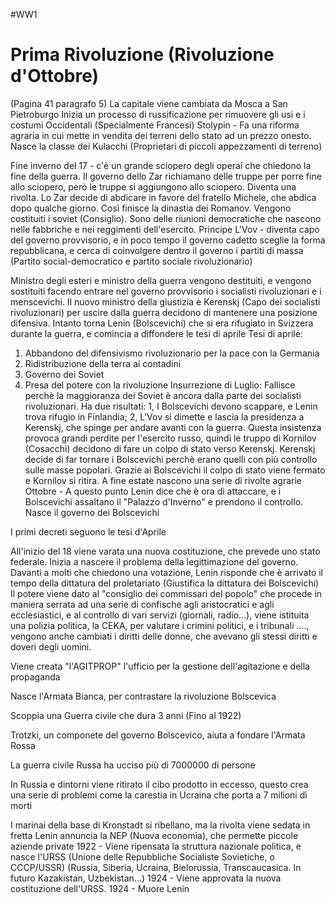 #WW1
# Prima Rivoluzione (Rivoluzione d'Ottobre)
(Pagina 41 paragrafo 5)
La capitale viene cambiata da Mosca a San Pietroburgo
Inizia un processo di russificazione per rimuovere gli usi e i costumi Occidentali (Specialmente Francesi)
Stolypin - Fa una riforma agraria in cui mette in vendita dei terreni dello stato ad un prezzo onesto. Nasce la classe dei Kulacchi (Proprietari di piccoli appezzamenti di terreno)

Fine inverno del 17 - c'è un grande sciopero degli operai che chiedono la fine della guerra. Il governo dello Zar richiamano delle truppe per porre fine allo sciopero, però le truppe si aggiungono allo sciopero. Diventa una rivolta. Lo Zar decide di abdicare in favore del fratello Michele, che abdica dopo qualche giorno. Così finisce la dinastia dei Romanov.
Vengono costituiti i soviet (Consiglio). Sono delle riunioni democratiche che nascono nelle fabbriche e nei reggimenti dell'esercito.
Principe L'Vov - diventa capo del governo provvisorio, e in poco tempo il governo cadetto sceglie la forma repubblicana, e cerca di coinvolgere dentro il governo i partiti di massa (Partito social-democratico e partito sociale rivoluzionario) 

Ministro degli esteri e ministro della guerra vengono destituiti, e vengono sostituiti facendo entrare nel governo provvisorio i socialisti rivoluzionari e i menscevichi.
Il nuovo ministro della giustizia è Kerenskj (Capo dei socialisti rivoluzionari)
per uscire dalla guerra decidono di mantenere una posizione difensiva. Intanto torna Lenin (Bolscevichi) che si era rifugiato in Svizzera durante la guerra, e comincia a diffondere le tesi di aprile
Tesi di aprile:
1) Abbandono del difensivismo rivoluzionario per la pace con la Germania
2) Ridistribuzione della terra ai contadini
3) Governo dei Soviet
4) Presa del potere con la rivoluzione
Insurrezione di Luglio: Fallisce perchè la maggioranza dei Soviet è ancora dalla parte dei socialisti rivoluzionari. Ha due risultati: 1, I Bolscevichi devono scappare, e Lenin trova rifugio in Finlandia; 2, L'Vov si dimette e lascia la presidenza a Kerenskj, che spinge per andare avanti con la guerra.
Questa insistenza provoca grandi perdite per l'esercito russo, quindi le truppo di Kornilov (Cosacchi) decidono di fare un colpo di stato verso Kerenskj. Kerenskj decide di far tornare i Bolscevichi perchè erano quelli con più controllo sulle masse popolari. Grazie ai Bolscevichi il colpo di stato viene fermato e Kornilov si ritira.
A fine estate nascono una serie di rivolte agrarie
Ottobre - A questo punto Lenin dice che è ora di attaccare, e i Bolscevichi assaltano il "Palazzo d'Inverno" e prendono il controllo. Nasce il governo dei Bolscevichi

I primi decreti seguono le tesi d'Aprile

All'inizio del 18 viene varata una nuova costituzione, che prevede uno stato federale.
Inizia a nascere il problema della legittimazione del governo. Davanti a molti che chiedono una votazione, Lenin risponde che è arrivato il tempo della dittatura del proletariato (Giustifica la dittatura dei Bolscevichi)
Il potere viene dato al "consiglio dei commissari del popolo" che procede in maniera serrata ad una serie di confische agli aristocratici e agli ecclesiastici, e al controllo di vari servizi (giornali, radio...), viene istituita una polizia politica, la CEKA, per valutare i crimini politici, e i tribunali ...., vengono anche cambiati i diritti delle donne, che avevano gli stessi diritti e doveri degli uomini.

Viene creata "l'AGITPROP" l'ufficio per la gestione dell'agitazione e della propaganda

Nasce l'Armata Bianca, per contrastare la rivoluzione Bolscevica

Scoppia una Guerra civile che dura 3 anni (Fino al 1922)

Trotzki, un componete del governo Bolscevico, aiuta a fondare l'Armata Rossa

La guerra civile Russa ha ucciso più di 7000000 di persone

In Russia e dintorni viene ritirato il cibo prodotto in eccesso, questo crea una serie di problemi come la carestia in Ucraina che porta a 7 milioni di morti

I marinai della base di Kronstadt si ribellano, ma la rivolta viene sedata in fretta
Lenin annuncia la NEP (Nuova economia), che permette piccole aziende private
1922 - Viene ripensata la struttura nazionale politica, e nasce l'URSS (Unione delle Repubbliche Socialiste Sovietiche, o CCCP/USSR) (Russia, Siberia, Ucraina, Bielorussia, Transcaucasica. In futuro Kazakistan, Uzbekistan...)
1924 - Viene approvata la nuova costituzione dell'URSS.
1924 - Muore Lenin